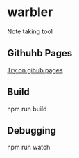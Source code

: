 # warbler
Note taking tool

## Githuhb Pages
[Try on gihub pages](https://mercurywave.github.io/warbler/)

## Build
npm run build

## Debugging
npm run watch